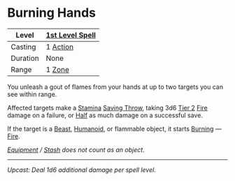 # Burning Hands

| Level    | [1st Level Spell](1st%20Level%20Spells.md)                            |
| -------- | --------------------------------------------------------------------- |
| Casting  | 1 [Action](../../../../Game%20Procedures/Core%20Procedures/Action.md) |
| Duration | None                                                                  |
| Range    | 1 [Zone](../../../../Game%20Procedures/Core%20Procedures/Zone.md)     |

You unleash a gout of flames from your hands at up to two targets you can see within range.

Affected targets make a [Stamina](../../../../Player%20Characters/Attributes/Stamina.md) [Saving Throw](../../../Spellcasting/Saving%20Throw.md), taking 3d6 [Tier 2](../../../../Game%20Procedures/Combat/Damage/Damage%20Tiers/Tier%202.md) [Fire](../../../../Game%20Procedures/Combat/Damage/Damage%20Types/Fire.md) damage on a failure, or [Half](../../../../Game%20Procedures/Core%20Procedures/Half.md) as much damage on a successful save.

If the target is a [Beast](../../../../Resources%20for%20GMs/Creature%20Types/Beast.md), [Humanoid](../../../../Resources%20for%20GMs/Creature%20Types/Humanoid.md), or flammable object, it starts [Burning](../../../../Game%20Procedures/Conditions/Burning.md) — [Fire](../../../../Game%20Procedures/Combat/Damage/Damage%20Types/Fire.md).

*[Equipment](../../../../Player%20Characters/Inventory/Equipment.md) / [Stash](../../../../Player%20Characters/Inventory/Stash.md) does not count as an object*.

---
*Upcast: Deal 1d6 additional damage per spell level.*
